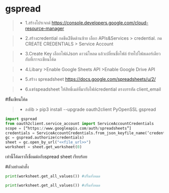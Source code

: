 # gspread

>* 1.สร้างโปรเจกต์ https://console.developers.google.com/cloud-resource-manager

>* 2.สร้างcredential กดขีด3ขีดด้านซ้าย เลือก APIs&Services > credential. กด CREATE CREDENTIALS > Service Account 

>* 3.Create Key เลือกไฟล์Json ดาวน์โหลด แล้วเปลี่ยนชื่อไฟล์ ย้ายไปโฟลเดอร์เดียวกับที่เราจะเขียนโค้ด

>* 4.Libary >Enable Google Sheets API >Enable Google Drive API

>* 5.สร้าง spreadsheet https://docs.google.com/spreadsheets/u/2/

>* 6.แชร์speadsheet ให้สิทธิ์เมล์ที่มากับไฟล์credential ตรงบรรทัด client_email



#ขั้้นเขียนโค้ด

>* ลงlib > pip3 install --upgrade oauth2client PyOpenSSL gspread

```py
import gspread
from oauth2client.service_account import ServiceAccountCredentials
scope = [“https://www.googleapis.com/auth/spreadsheets”] 
credentials = ServiceAccountCredentials.from_json_keyfile_name(‘credentials.json’, scope)
gc = gspread.authorize(credentials)
sheet = gc.open_by_url("<<file_url>>")
worksheet = sheet.get_worksheet(0)

```

เท่านี้โค้ดเราก็เชื่อมต่อกับspread sheet เรียบร้อย

#ตัวอย่างคำสั่ง

```py
print(worksheet.get_all_values()) #ปริ้นทั้งหมด
```

```py
print(worksheet.get_all_values()) #ปริ้นทั้งหมด
```
